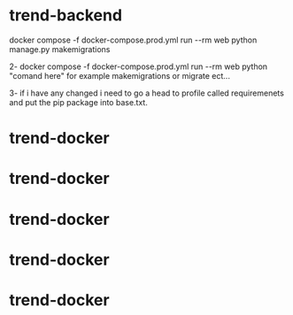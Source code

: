 # trend-backend

docker compose -f docker-compose.prod.yml run --rm web python manage.py makemigrations 


2- docker compose -f docker-compose.prod.yml run --rm web python "comand here" for example makemigrations or migrate ect...


3- if i have any changed i need to go a head to profile called requiremenets and put the pip package into base.txt.

# trend-docker
# trend-docker
# trend-docker
# trend-docker
# trend-docker
